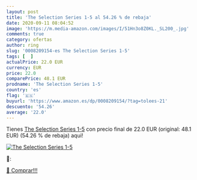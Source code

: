 ```yaml
---
layout: post
title: 'The Selection Series 1-5 al 54.26 % de rebaja'
date: 2020-09-11 08:04:52
image: 'https://m.media-amazon.com/images/I/51Hn3o8Z0KL._SL200_.jpg'
comments: true
category: ofertas
author: ring
slug: '0008209154-es The Selection Series 1-5'
tags: [  ]
actualPrice: 22.0 EUR
currency: EUR
price: 22.0
comparePrice: 48.1 EUR
prodname: 'The Selection Series 1-5'
country: 'es'
flag: '🇪🇸'
buyurl: 'https://www.amazon.es/dp/0008209154/?tag=tolees-21'
descuento: '54.26'
average: '22.0'
---
```


Tienes [The Selection Series 1-5](https://www.amazon.es/dp/0008209154/?tag=tolees-21) con precio final de  22.0 EUR (original: 48.1 EUR) (54.26 %  de rebaja) aqui!

[![The Selection Series 1-5](https://m.media-amazon.com/images/I/51Hn3o8Z0KL._SL200_.jpg)](https://www.amazon.es/dp/0008209154/?tag=tolees-21)

🔎:


[🛒 Comprar!!!](https://www.amazon.es/dp/0008209154/?tag=tolees-21)
